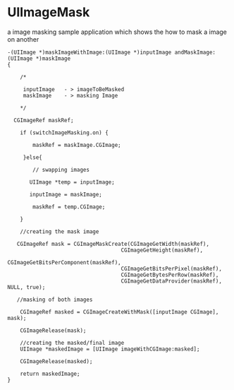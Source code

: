 # UIImageMask
a image masking sample application which shows the how to mask a image on another

    -(UIImage *)maskImageWithImage:(UIImage *)inputImage andMaskImage:(UIImage *)maskImage
    {
    
        /*
     
         inputImage   - > imageToBeMasked
         maskImage    - > masking Image
     
        */
    
      CGImageRef maskRef;
    
        if (switchImageMasking.on) {
        
            maskRef = maskImage.CGImage;
        
         }else{
        
            // swapping images
        
           UIImage *temp = inputImage;
        
           inputImage = maskImage;
        
            maskRef = temp.CGImage;
        
        }
    
        //creating the mask image
    
       CGImageRef mask = CGImageMaskCreate(CGImageGetWidth(maskRef),
                                        CGImageGetHeight(maskRef),
                                        CGImageGetBitsPerComponent(maskRef),
                                        CGImageGetBitsPerPixel(maskRef),
                                        CGImageGetBytesPerRow(maskRef),
                                        CGImageGetDataProvider(maskRef), NULL, true);
    
       //masking of both images
       
        CGImageRef masked = CGImageCreateWithMask([inputImage CGImage], mask);
        
        CGImageRelease(mask);
    
        //creating the masked/final image
        UIImage *maskedImage = [UIImage imageWithCGImage:masked];
    
        CGImageRelease(masked);
    
        return maskedImage;
    }
